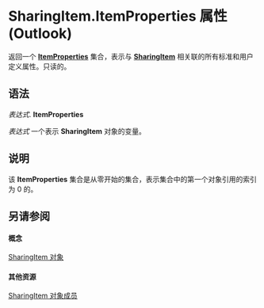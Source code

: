 
# SharingItem.ItemProperties 属性 (Outlook)

返回一个 **[ItemProperties](34a110ed-6617-72da-1e98-a9773c705b40.md)** 集合，表示与 **[SharingItem](63dd3451-44f3-7cc4-c6e2-7dad5835a7d2.md)** 相关联的所有标准和用户定义属性。只读的。


## 语法

 _表达式_. **ItemProperties**

 _表达式_ 一个表示 **SharingItem** 对象的变量。


## 说明

该 **ItemProperties** 集合是从零开始的集合，表示集合中的第一个对象引用的索引为 0 的。


## 另请参阅


#### 概念


[SharingItem 对象](63dd3451-44f3-7cc4-c6e2-7dad5835a7d2.md)
#### 其他资源


[SharingItem 对象成员](719ad60e-2242-2c54-778f-006b61690389.md)